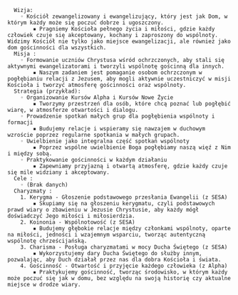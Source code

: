       Wizja:
        ◦ Kościół zewangelizowany i ewangelizujący, który jest jak Dom, w którym każdy może się poczuć dobrze i ugoszczony.
            ▪ Pragniemy Kościoła pełnego życia i miłości, gdzie każdy człowiek czuje się akceptowany, kochany i zaproszony do wspólnoty. Widzimy Kościół nie tylko jako miejsce ewangelizacji, ale również jako dom gościnności dla wszystkich.
      Misja :
        ◦ Formowanie uczniów Chrystusa wśród ochrzczonych, aby stali się aktywnymi ewangelizatorami i tworzyli wspólnotę gościnną dla innych.
            ▪ Naszym zadaniem jest pomaganie osobom ochrzczonym w pogłębianiu relacji z Jezusem, aby mogli aktywnie uczestniczyć w misji Kościoła i tworzyć atmosferę gościnności oraz wspólnoty.
      Strategia (przykład):
        ◦ Organizowanie Kursów Alpha i Kursów Nowe Życie
            ▪ Tworzymy przestrzeń dla osób, które chcą poznać lub pogłębić wiarę, w atmosferze otwartości i dialogu.
        ◦ Prowadzenie spotkań małych grup dla pogłębienia wspólnoty i formacji
            ▪ Budujemy relacje i wspieramy się nawzajem w duchowym wzroście poprzez regularne spotkania w małych grupach.
        ◦ Uwielbienie jako integralna część spotkań wspólnoty
            ▪ Poprzez wspólne uwielbienie Boga pogłębiamy naszą więź z Nim i między sobą.
        ◦ Praktykowanie gościnności w każdym działaniu
            ▪ Zapewniamy przyjazną i otwartą atmosferę, gdzie każdy czuje się mile widziany i akceptowany.
      Cele :
        ◦ (Brak danych)
      Charyzmaty :
        1. Kerygma - Głoszenie podstawowego przesłania Ewangelii (z SESA)
            ▪ Skupiamy się na głoszeniu kerygmatu, czyli podstawowych prawd wiary o zbawieniu w Jezusie Chrystusie, aby każdy mógł doświadczyć Jego miłości i miłosierdzia.
        2. Koinonia - Wspólnotowość (z SESA)
            ▪ Budujemy głębokie relacje między członkami wspólnoty, oparte na miłości, jedności i wzajemnym wsparciu, tworząc autentyczną wspólnotę chrześcijańską.
        3. Charisma - Posługa charyzmatami w mocy Ducha Świętego (z SESA)
            ▪ Wykorzystujemy dary Ducha Świętego do służby innym, pozwalając, aby Duch działał przez nas dla dobra Kościoła i świata.
        4. Gościnność - Otwartość i przyjęcie każdego człowieka (z Alpha)
            ▪ Praktykujemy gościnność, tworząc środowisko, w którym każdy może poczuć się jak w domu, bez względu na swoją historię czy aktualne miejsce w drodze wiary.
